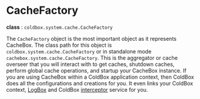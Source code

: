 # CacheFactory

**class** : `coldbox.system.cache.CacheFactory`


The `CacheFactory` object is the most important object as it represents CacheBox. The class path for this object is `coldbox.system.cache.CacheFactory` or in standalone mode `cachebox.system.cache.CacheFactory`. This is the aggregator or cache overseer that you will interact with to get caches, shutdown caches, perform global cache operations, and startup your CacheBox instance. If you are using CacheBox within a ColdBox application context, then ColdBox does all the configurations and creations for you. It even links your ColdBox context, [LogBox](http://wiki.coldbox.org/wiki/LogBox.cfm) and ColdBox [interceptor](http://www.coldbox.org/documents/api/ColdBoxDocs-3.0.0/) service for you.
